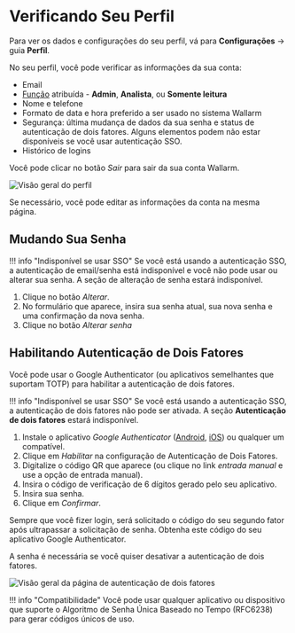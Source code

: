 [link-2fa-android-app]:     https://play.google.com/store/apps/details?id=com.google.android.apps.authenticator2&hl=en
[link-2fa-ios-app]:         https://apps.apple.com/app/google-authenticator/id388497605

[img-profile]:              ../../images/user-guides/settings/profile.png
[img-2fa-page]:             ../../images/user-guides/settings/2fa-page.png

# Verificando Seu Perfil

Para ver os dados e configurações do seu perfil, vá para **Configurações** → guia **Perfil**.

No seu perfil, você pode verificar as informações da sua conta:

* Email
* [Função](users.md#user-roles) atribuída - **Admin**, **Analista**, ou **Somente leitura**
* Nome e telefone
* Formato de data e hora preferido a ser usado no sistema Wallarm
* Segurança: última mudança de dados da sua senha e status de autenticação de dois fatores. Alguns elementos podem não estar disponíveis se você usar autenticação SSO.
* Histórico de logins

Você pode clicar no botão *Sair* para sair da sua conta Wallarm.

![Visão geral do perfil][img-profile]

Se necessário, você pode editar as informações da conta na mesma página.

## Mudando Sua Senha

!!! info "Indisponível se usar SSO"
    Se você está usando a autenticação SSO, a autenticação de email/senha está indisponível e você não pode usar ou alterar sua senha. A seção de alteração de senha estará indisponível.

1. Clique no botão *Alterar*.
1. No formulário que aparece, insira sua senha atual, sua nova senha e uma confirmação da nova senha.
1. Clique no botão *Alterar senha*

## Habilitando Autenticação de Dois Fatores

Você pode usar o Google Authenticator (ou aplicativos semelhantes que suportam TOTP) para habilitar a autenticação de dois fatores.

!!! info "Indisponível se usar SSO"
    Se você está usando a autenticação SSO, a autenticação de dois fatores não pode ser ativada. A seção **Autenticação de dois fatores** estará indisponível.

1. Instale o aplicativo *Google Authenticator* ([Android][link-2fa-android-app], [iOS][link-2fa-ios-app]) ou qualquer um compatível.
1. Clique em *Habilitar* na configuração de Autenticação de Dois Fatores.
1. Digitalize o código QR que aparece (ou clique no link *entrada manual* e use a opção de entrada manual).
1. Insira o código de verificação de 6 dígitos gerado pelo seu aplicativo.
1. Insira sua senha.
1. Clique em *Confirmar*.

Sempre que você fizer login, será solicitado o código do seu segundo fator após ultrapassar a solicitação de senha. Obtenha este código do seu aplicativo Google Authenticator. 

A senha é necessária se você quiser desativar a autenticação de dois fatores.

![Visão geral da página de autenticação de dois fatores][img-2fa-page]

!!! info "Compatibilidade"
    Você pode usar qualquer aplicativo ou dispositivo que suporte o Algoritmo de Senha Única Baseado no Tempo (RFC6238) para gerar códigos únicos de uso.